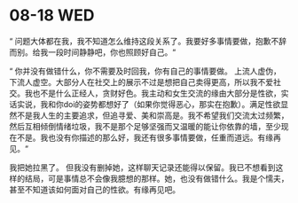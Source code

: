 # 08-18 WED

“ 问题大体都在我，我不知道怎么维持这段关系了。我要好多事情要做，抱歉不辞而别。给我一段时间静静吧，你也照顾好自己。“

“ 你并没有做错什么，你不需要及时回我，你有自己的事情要做。 上流人虚伪，下流人虚空。大部分人在社交上的展示不过是想把自己卖得更高，所以我不爱社交。我也不是什么正经人，贪财好色。我主动和女生交流的缘由大部分是性欲，实话实说，我和你doi的姿势都想好了（如果你觉得恶心，那实在抱歉）。满足性欲显然不是我人生的主要追求，但追寻爱、美和崇高是。我不希望我们交流太过频繁，然后互相倾倒情绪垃圾，我不是那个足够坚强而又温暖的能让你依靠的墙，至少现在不是。我也没有你描述的那么好，我还有很多事情要做，任重而道远。有缘再见。“

我把她拉黑了。 但我没有删掉她，这样聊天记录还能得以保留。我已不想看到这样的结局，可是事情总不会像我臆想的那样。她，也没有做错什么。我是个懦夫，甚至不知道该如何面对自己的性欲。有缘再见吧。

